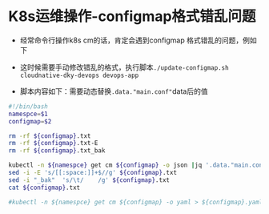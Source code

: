 # K8s运维操作-configmap格式错乱问题

- 经常命令行操作k8s cm的话，肯定会遇到configmap 格式错乱的问题，例如下

- 这时候需要手动修改错乱的格式，执行脚本`./update-configmap.sh cloudnative-dky-devops devops-app`

- 脚本内容如下：需要动态替换`.data."main.conf"`data后的值

```bash
#!/bin/bash
namespce=$1
configmap=$2

rm -rf ${configmap}.txt
rm -rf ${configmap}.txt-E
rm -rf ${configmap}.txt_bak

kubectl -n ${namespce} get cm ${configmap} -o json |jq '.data."main.conf"' -r  > ${configmap}.txt
sed -i -E 's/[[:space:]]+$//g' ${configmap}.txt
sed -i "_bak"  's/\t/    /g' ${configmap}.txt
cat ${configmap}.txt

#kubectl -n ${namespce} get cm ${configmap} -o yaml > ${configmap}.yaml
```


